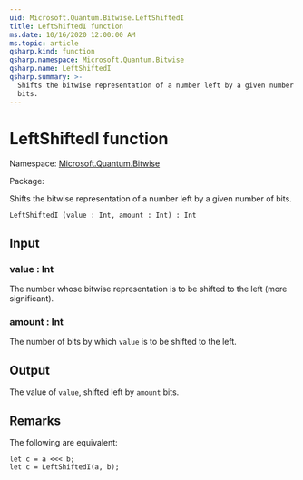 ```yaml
---
uid: Microsoft.Quantum.Bitwise.LeftShiftedI
title: LeftShiftedI function
ms.date: 10/16/2020 12:00:00 AM
ms.topic: article
qsharp.kind: function
qsharp.namespace: Microsoft.Quantum.Bitwise
qsharp.name: LeftShiftedI
qsharp.summary: >-
  Shifts the bitwise representation of a number left by a given number of
  bits.
---
```


# LeftShiftedI function

Namespace: [Microsoft.Quantum.Bitwise](xref:Microsoft.Quantum.Bitwise)

Package: [](https://nuget.org/packages/)


Shifts the bitwise representation of a number left by a given number ofbits.

```Q#
LeftShiftedI (value : Int, amount : Int) : Int
```


## Input

### value : Int

The number whose bitwise representation is to be shifted to the left(more significant).


### amount : Int

The number of bits by which `value` is to be shifted to the left.



## Output

The value of `value`, shifted left by `amount` bits.

## Remarks

The following are equivalent:```Q#let c = a <<< b;let c = LeftShiftedI(a, b);```
